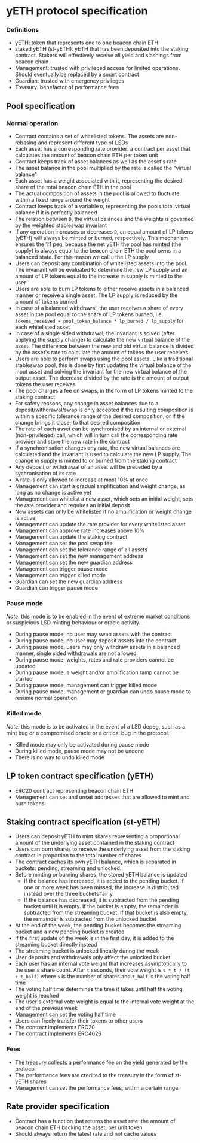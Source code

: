 # yETH protocol specification

### Definitions

- yETH: token that represents one to one beacon chain ETH
- staked yETH (st-yETH): yETH that has been deposited into the staking contract. Stakers will effectively receive all yield and slashings from beacon chain
- Management: trusted with privileged access for limited operations. Should eventually be replaced by a smart contract
- Guardian: trusted with emergency privileges
- Treasury: benefactor of performance fees

## Pool specification

### Normal operation

- Contract contains a set of whitelisted tokens. The assets are non-rebasing and represent different type of LSDs
- Each asset has a corresponding rate provider: a contract per asset that calculates the amount of beacon chain ETH per token unit
- Contract keeps track of asset balances as well as the asset's rate
- The asset balance in the pool multiplied by the rate is called the "virtual balance"
- Each asset has a weight associated with it, representing the desired share of the total beacon chain ETH in the pool
- The actual composition of assets in the pool is allowed to fluctuate within a fixed range around the weight
- Contract keeps track of a variable `D`, representing the pools total virtual balance if it is perfectly balanced
- The relation between `D`, the virtual balances and the weights is governed by the weighted stableswap invariant
- If any operation increases or decreases `D`, an equal amount of LP tokens (yETH) will always be minted or burned, respectively. This mechanism ensures the 1:1 peg, because the net yETH the pool has minted (the supply) is always equal to the beacon chain ETH the pool owns in a balanced state. For this reason we call `D` the LP supply
- Users can deposit any combination of whitelisted assets into the pool. The invariant will be evaluated to determine the new LP supply and an amount of LP tokens equal to the increase in supply is minted to the user
- Users are able to burn LP tokens to either receive assets in a balanced manner or receive a single asset. The LP supply is reduced by the amount of tokens burned
- In case of a balanced withdrawal, the user receives a share of every asset in the pool equal to the share of LP tokens burned, i.e. `tokens_received = pool_token_balance * lp_burned / lp_supply` for each whitelisted asset
- In case of a single sided withdrawal, the invariant is solved (after applying the supply change) to calculate the new virtual balance of the asset. The difference between the new and old virtual balance is divided by the asset's rate to calculate the amount of tokens the user receives
- Users are able to perform swaps using the pool assets. Like a traditional stableswap pool, this is done by first updating the virtual balance of the input asset and solving the invariant for the new virtual balance of the output asset. The decrease divided by the rate is the amount of output tokens the user receives
- The pool charges a fee on swaps, in the form of LP tokens minted to the staking contract
- For safety reasons, any change in asset balances due to a deposit/withdrawal/swap is only accepted if the resulting composition is within a specific tolerance range of the desired composition, or if the change brings it closer to that desired composition
- The rate of each asset can be synchronised by an internal or external (non-privileged) call, which will in turn call the corresponding rate provider and store the new rate in the contract
- If a synchronisation changes any rate, the new virtual balances are calculated and the invariant is used to calculate the new LP supply. The change in supply is minted to or burned from the staking contract
- Any deposit or withdrawal of an asset will be preceded by a sychronisation of its rate
- A rate is only allowed to increase at most 10% at once
- Management can start a gradual amplification and weight change, as long as no change is active yet
- Management can whitelist a new asset, which sets an initial weight, sets the rate provider and requires an initial deposit
- New assets can only be whitelisted if no amplification or weight change is active
- Management can update the rate provider for every whitelisted asset
- Management can approve rate increases above 10%
- Management can update the staking contract
- Management can set the pool swap fee
- Management can set the tolerance range of all assets
- Management can set the new management address
- Management can set the new guardian address
- Management can trigger pause mode
- Management can trigger killed mode
- Guardian can set the new guardian address
- Guardian can trigger pause mode

### Pause mode

_Note_: this mode is to be enabled in the event of extreme market conditions or suspicious LSD minting behaviour or oracle activity.

- During pause mode, no user may swap assets with the contract
- During pause mode, no user may deposit assets into the contract
- During pause mode, users may only withdraw assets in a balanced manner, single sided withdrawals are not allowed
- During pause mode, weights, rates and rate providers cannot be updated
- During pause mode, a weight and/or amplification ramp cannot be started
- During pause mode, management can trigger killed mode
- During pause mode, management or guardian can undo pause mode to resume normal operation

### Killed mode

_Note:_ this mode is to be activated in the event of a LSD depeg, such as a mint bug or a compromised oracle or a critical bug in the protocol.

- Killed mode may only be activated during pause mode
- During killed mode, pause mode may not be undone
- There is no way to undo killed mode

## LP token contract specification (yETH)

- ERC20 contract representing beacon chain ETH
- Management can set and unset addresses that are allowed to mint and burn tokens

## Staking contract specification (st-yETH)

- Users can deposit yETH to mint shares representing a proportional amount of the underlying asset contained in the staking contract
- Users can burn shares to receive the underlying asset from the staking contract in proportion to the total number of shares
- The contract caches its own yETH balance, which is separated in buckets: pending, streaming and unlocked.
- Before minting or burning shares, the stored yETH balance is updated
  - If the balance has increased, it is added to the pending bucket. If one or more week has been missed, the increase is distributed instead over the three buckets fairly.
  - If the balance has decreased, it is subtracted from the pending bucket until it is empty. If the bucket is empty, the remainder is subtracted from the streaming bucket. If that bucket is also empty, the remainder is subtracted from the unlocked bucket
- At the end of the week, the pending bucket becomes the streaming bucket and a new pending bucket is created
- If the first update of the week is in the first day, it is added to the streaming bucket directly instead
- The streaming bucket is unlocked linearly during the week
- User deposits and withdrawals only affect the unlocked bucket
- Each user has an internal vote weight that increases asymptotically to the user's share count. After `t` seconds, their vote weight is `s * t / (t + t_half)` where `s` is the number of shares and `t_half` is the voting half time
- The voting half time determines the time it takes until half the voting weight is reached
- The user's external vote weight is equal to the internal vote weight at the end of the previous week
- Management can set the voting half time
- Users can freely transfer their tokens to other users
- The contract implements ERC20
- The contract implements ERC4626

### Fees

- The treasury collects a performance fee on the yield generated by the protocol
- The performance fees are credited to the treasury in the form of st-yETH shares
- Management can set the performance fees, within a certain range

## Rate provider specification

- Contract has a function that returns the asset rate: the amount of beacon chain ETH backing the asset, per unit token
- Should always return the latest rate and not cache values
